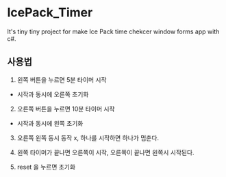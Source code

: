 # IcePack_Timer
It's tiny tiny project for make Ice Pack time chekcer window forms app with c#.

## 사용법
1. 왼쪽 버튼을 누르면 5분 타이머 시작
- 시작과 동시에 오른쪽 초기화

2. 오른쪽 버튼을 누르면 10분 타이머 시작
- 시작과 동시에 왼쪽 초기화

3. 오른쪽 왼쪽 동시 동작 x, 하나를 시작하면 하나가 멈춘다.

4. 왼쪽 타이머가 끝나면 오른쪽이 시작, 오른쪽이 끝나면 왼쪽시 시작된다.

5. reset 을 누르면 초기화